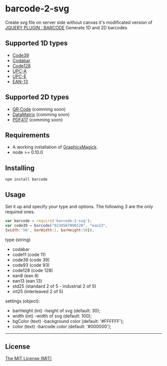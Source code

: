 # barcode-2-svg

Create svg file on server side without canvas
it's modificated version of [JQUERY PLUGIN : BARCODE](http://barcode-coder.com/en/barcode-jquery-plugin-201.html)
Generate 1D and 2D barcodes

## Supported 1D types

* [Code39](http://en.wikipedia.org/wiki/Code39)
* [Codabar](http://en.wikipedia.org/wiki/Codabar)
* [Code128](http://en.wikipedia.org/wiki/Code128)
* [UPC-A](http://en.wikipedia.org/wiki/Universal_Product_Code)
* [UPC-E](http://en.wikipedia.org/wiki/Universal_Product_Code#UPC-E)
* [EAN-13](http://en.wikipedia.org/wiki/EAN)


## Supported 2D types

* [QR Code](http://en.wikipedia.org/wiki/QR_Code) (comming soon)
* [DataMatrix](http://en.wikipedia.org/wiki/DataMatrix) (comming soon)
* [PDF417](http://en.wikipedia.org/wiki/PDF417) (comming soon)

## Requirements

- A working installation of [GraphicsMagick](http://www.graphicsmagick.org/).
- node >= 0.10.0

## Installing

	npm install barcode

## Usage

Set it up and specify your type and options. The following 3 are the only
required ones.

```javascript
var barcode = require('barcode-2-svg');
var code39 = barcode("9234567890128", "ean13",
{width:'50', barWidth:1, barHeight:50});
```
type (string)

- codabar
- code11 (code 11)
- code39 (code 39)
- code93 (code 93)
- code128 (code 128)
- ean8 (ean 8)
- ean13 (ean 13)
- std25 (standard 2 of 5 - industrial 2 of 5)
- int25 (interleaved 2 of 5)

settings (object):

 - barHeight (int) -height of svg (default: 30);
 - width (int) -width of svg (default: 100);
 - bgColor (text) -background color (default: '#FFFFFF');
 - color (text) -barcode color (default: '#000000');


----------


## License

[The MIT License (MIT)](http://opensource.org/licenses/mit-license.php)